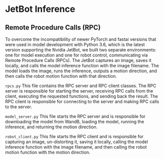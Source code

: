 # JetBot Inference

## Remote Procedure Calls (RPC)

To overcome the incompatibility of newer PyTorch and fastai versions that were used in model development with Python 3.6, which is the latest version supporting the Nvidia JetBot, we built two separate environments: one for model execution and one for robot control, communicating via Remote Procedure Calls (RPCs). The JetBot captures an image, saves it locally, and calls the model inference function with the image filename. The model loads the image, runs the inference, outputs a motion direction, and then calls the robot motion function with that direction.

`rpcs.py` This file contains the RPC server and RPC client classes. The RPC server is responsible for starting the server, receiving RPC calls from the client, executing the requested functions, and sending back the result. The RPC client is responsible for connecting to the server and making RPC calls to the server.

`model_server.py` This file starts the RPC server and is responsible for downloading the model from WandB, loading the model, running the inference, and returning the motion direction.

`robot_client.py` This file starts the RPC client and is responsible for capturing an image, un-distorting it, saving it locally, calling the model inference function with the image filename, and then calling the robot motion function with the motion direction.
